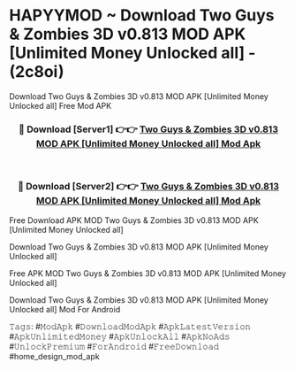 # HAPYYMOD ~ Download Two Guys & Zombies 3D v0.813 MOD APK [Unlimited Money Unlocked all] - (2c8oi)
Download Two Guys & Zombies 3D v0.813 MOD APK [Unlimited Money Unlocked all] Free Mod APK

<div align="center">
<h3>🔴 Download [Server1] 👉👉 <a href="https://apk-comot.site?title=Two_Guys_&_Zombies_3D_v0.813_MOD_APK_[Unlimited_Money_Unlocked_all]">Two Guys & Zombies 3D v0.813 MOD APK [Unlimited Money Unlocked all] Mod Apk</a></h3><br>

<h3>🔴 Download [Server2] 👉👉 <a href="https://apk-comot.site?title=Two_Guys_&_Zombies_3D_v0.813_MOD_APK_[Unlimited_Money_Unlocked_all]">Two Guys & Zombies 3D v0.813 MOD APK [Unlimited Money Unlocked all] Mod Apk</a></h3>
</div>


Free Download APK MOD Two Guys & Zombies 3D v0.813 MOD APK [Unlimited Money Unlocked all]

Download Two Guys & Zombies 3D v0.813 MOD APK [Unlimited Money Unlocked all] 

Free APK MOD Two Guys & Zombies 3D v0.813 MOD APK [Unlimited Money Unlocked all] 

Download Two Guys & Zombies 3D v0.813 MOD APK [Unlimited Money Unlocked all] Mod For Android

𝚃𝚊𝚐𝚜: #𝙼𝚘𝚍𝙰𝚙𝚔 #𝙳𝚘𝚠𝚗𝚕𝚘𝚊𝚍𝙼𝚘𝚍𝙰𝚙𝚔 #𝙰𝚙𝚔𝙻𝚊𝚝𝚎𝚜𝚝𝚅𝚎𝚛𝚜𝚒𝚘𝚗 #𝙰𝚙𝚔𝚄𝚗𝚕𝚒𝚖𝚒𝚝𝚎𝚍𝙼𝚘𝚗𝚎𝚢 #𝙰𝚙𝚔𝚄𝚗𝚕𝚘𝚌𝚔𝙰𝚕𝚕 #𝙰𝚙𝚔𝙽𝚘𝙰𝚍𝚜 #𝚄𝚗𝚕𝚘𝚌𝚔𝙿𝚛𝚎𝚖𝚒𝚞𝚖 #𝙵𝚘𝚛𝙰𝚗𝚍𝚛𝚘𝚒𝚍 #𝙵𝚛𝚎𝚎𝙳𝚘𝚠𝚗𝚕𝚘𝚊𝚍 #home_design_mod_apk